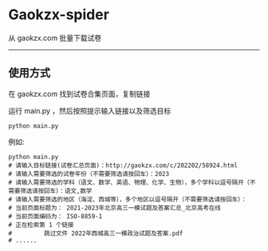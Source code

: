# Gaokzx-spider

从 gaokzx.com 批量下载试卷

---

## 使用方式

在 gaokzx.com 找到试卷合集页面，复制链接

运行 main.py ，然后按照提示输入链接以及筛选目标

```shell
python main.py
```

例如:

```shell
python main.py
# 请输入目标链接(试卷汇总页面)：http://gaokzx.com/c/202202/58924.html
# 请输入需要筛选的试卷年份（不需要筛选请按回车）：2023
# 请输入需要筛选的学科（语文、数学、英语、物理、化学、生物），多个学科以逗号隔开（不需要筛选请按回车）：语文,数学
# 请输入需要筛选的地区（海淀、西城等），多个地区以逗号隔开（不需要筛选请按回车）：
# 当前页面标题为： 2021-2023年北京高三一模试题及答案汇总_北京高考在线
# 当前页面编码为： ISO-8859-1
# 正在检索第 1 个链接
#         跳过文件 2022年西城高三一模政治试题及答案.pdf
# ......
```
